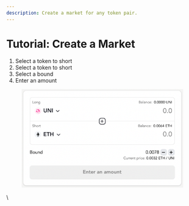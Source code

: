 ```yaml
---
description: Create a market for any token pair.
---
```


# Tutorial: Create a Market

1. Select a token to short
2. Select a token to short
3. Select a bound
4. Enter an amount

<figure><img src="../.gitbook/assets/Screenshot 2023-04-05 at 10.43.30 AM.png" alt=""><figcaption></figcaption></figure>

\
